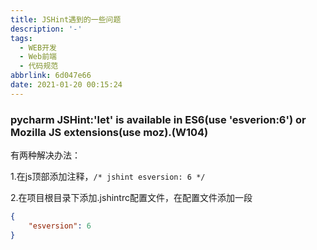 ```yaml
---
title: JSHint遇到的一些问题
description: '-'
tags:
  - WEB开发
  - Web前端
  - 代码规范
abbrlink: 6d047e66
date: 2021-01-20 00:15:24
---
```




### pycharm JSHint:'let' is available in ES6(use 'esverion:6') or Mozilla JS extensions(use moz).(W104)

有两种解决办法：

1.在js顶部添加注释，`/* jshint esversion: 6 */`

2.在项目根目录下添加.jshintrc配置文件，在配置文件添加一段

```json
{
    "esversion": 6
}
```

